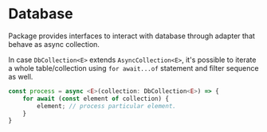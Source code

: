 # Database

Package provides interfaces to interact with database through adapter that behave as async collection.   

In case `DbCollection<E>` extends `AsyncCollection<E>`, it's possible to iterate a whole table/collection using `for await...of` statement and filter sequence as well. 

```typescript
const process = async <E>(collection: DbCollection<E>) => {
    for await (const element of collection) {
        element; // process particular element.
    } 
}
```
